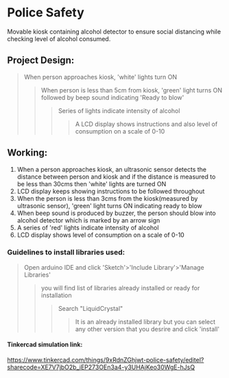 # Police Safety
Movable kiosk containing alcohol detector to ensure social distancing while checking level of alcohol consumed. 

## Project Design:
>When person approaches kiosk, 'white' lights turn ON
>>When person is less than 5cm from kiosk, 'green' light turns ON followed by beep sound indicating 'Ready to blow'
>>>Series of lights indicate intensity of alcohol
>>>>A LCD display shows instructions and also level of consumption on a scale of 0-10

## Working:
1. When a person approaches kiosk, an ultrasonic sensor detects the distance between person and kiosk and if the distance is measured to be less than 30cms then 'white' lights are turned ON
2. LCD display keeps showing instructions to be followed throughout
3. When the person is less than 3cms from the kiosk(measured by ultrasonic sensor), 'green' light turns ON indicating ready to blow
4. When beep sound is produced by buzzer, the person should blow into alcohol detector which is marked by an arrow sign
5. A series of 'red' lights indicate intensity of alcohol
6. LCD display shows level of consumption on a scale of 0-10

### Guidelines to install libraries used:
>Open arduino IDE and click 'Sketch'>'Include Library'>'Manage Libraries'
>>you will find list of libraries already installed or ready for installation
>>>Search "LiquidCrystal"
>>>>It is an already installed library but you can select any other version that you desrire and click 'install'


#### Tinkercad simulation link:
https://www.tinkercad.com/things/9xRdnZGhjwt-police-safety/editel?sharecode=XE7V7jbO2b_iEP273OEn3a4-y3UHAjKeo30WgE-hJsQ
